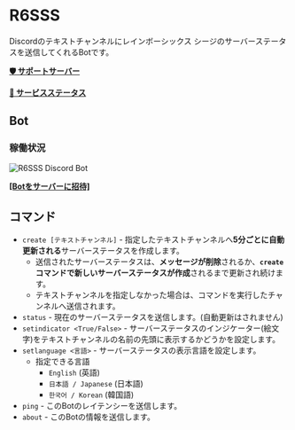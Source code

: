 # R6SSS
Discordのテキストチャンネルにレインボーシックス シージのサーバーステータスを送信してくれるBotです。

[**🛡️ サポートサーバー**](https://discord.gg/bMf9dDjndC)

[**📶 サービスステータス**](https://milkeyyy-services.cronitorstatus.com)

## Bot
### 稼働状況
![R6SSS Discord Bot](https://cronitor.io/badges/Za7Cbb/production/uXc8wYxprFTpoguQbbHGQ95r5u4.svg)

[**[Botをサーバーに招待]**](https://discord.com/api/oauth2/authorize?client_id=990497421488451615&permissions=76800&scope=bot%20applications.commands)

## コマンド
- `create [テキストチャンネル]` - 指定したテキストチャンネルへ**5分ごとに自動更新される**サーバーステータスを作成します。
	- 送信されたサーバーステータスは、**メッセージが削除**されるか、**`create` コマンドで新しいサーバーステータスが作成**されるまで更新され続けます。
	- テキストチャンネルを指定しなかった場合は、コマンドを実行したチャンネルへ送信されます。
- `status` - 現在のサーバーステータスを送信します。(自動更新はされません)
- `setindicator <True/False>` - サーバーステータスのインジケーター(絵文字)をテキストチャンネルの名前の先頭に表示するかどうかを設定します。
- `setlanguage <言語>` - サーバーステータスの表示言語を設定します。
	- 指定できる言語
		- `English` (英語)
		- `日本語 / Japanese` (日本語)
		- `한국어 / Korean` (韓国語)
- `ping` - このBotのレイテンシーを送信します。
- `about` - このBotの情報を送信します。
